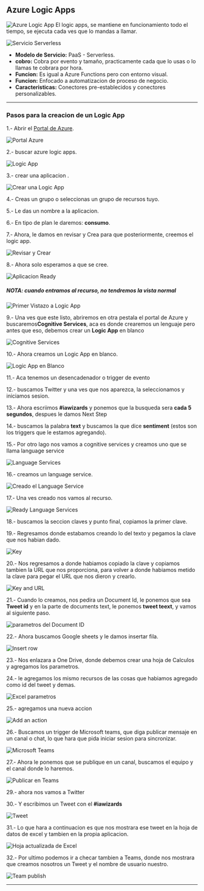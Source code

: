 ## Azure Logic Apps

![Azure Logic App](Imagenes/logicapps.png)
El logic apps, se mantiene en funcionamiento todo el tiempo, se ejecuta cada ves que lo mandas a llamar.

![Servicio Serverless](Imagenes/serverless.jpg)


- **Modelo de Servicio:** PaaS - Serverless.
- **cobro:** Cobra por evento y tamaño, practicamente cada que lo usas o lo llamas te cobrara por hora.
- **Funcion:** Es igual a Azure Functions pero con entorno visual.
- **Funcion:** Enfocado a automatizacion de proceso de negocio.
- **Caracteristicas:** Conectores pre-establecidos y conectores personalizables.

----------------------------------------------------------------------------------------------------

### Pasos para la creacion de un Logic App

1.- Abrir el [Portal de Azure](https://portal.azure.com/).

![Portal Azure](Imagenes/portal.PNG)

2.- buscar azure logic apps.

![Logic App](Imagenes/logic.PNG)

3.- crear una aplicacion .

![Crear una Logic App](Imagenes/create.PNG)

4.- Creas un grupo o seleccionas un grupo de recursos tuyo.

5.- Le das un nombre a la aplicacion.

6.- En tipo de plan le daremos: **consumo**.

7.- Ahora, le damos en revisar y Crea para que posteriormente, creemos el logic app.

![Revisar y Crear](Imagenes/create1.PNG)

8.- Ahora solo esperamos a que se cree.

![Aplicacion Ready](Imagenes/creada.PNG)
##### **NOTA: cuando entramos al recurso, no tendremos la vista normal**

![Primer Vistazo a Logic App](Imagenes/vistalogicapp.PNG)

9.- Una ves que este listo, abriremos en otra pestala el portal de Azure y buscaremos**Cognitive Services**, aca es donde crearemos un lenguaje pero antes que eso, debemos crear un **Logic App** en blanco

![Cognitive Services](Imagenes/cognitive.PNG)

10.- Ahora creamos un Logic App en blanco.

![Logic App en Blanco](Imagenes/aplicacionLogicaBlanco.PNG)

11.- Aca tenemos un desencadenador o trigger de evento

12.- buscamos Twitter y una ves que nos aparezca, la seleccionamos y iniciamos sesion.

13.- Ahora escriimos **#iawizards** y ponemos que la busqueda sera **cada 5 segundos**, despues le damos Next Step 

14.- buscamos la palabra **text** y buscamos la que dice **sentiment** (estos son los triggers que le estamos agregando).

15.- Por otro lago nos vamos a cognitive services y creamos uno que se llama language service
 
![Language Services](Imagenes/languageservices.PNG)

16.- creamos un language service.

![Creado el Language Service](Imagenes/createlanguage.PNG)

17.- Una ves creado nos vamos al recurso.

![Ready Language Services](Imagenes/Readylanguageservice.PNG)

18.- buscamos la seccion claves y punto final, copiamos la primer clave.

19.- Regresamos donde estabamos creando lo del texto y pegamos la clave que nos habian dado.

![Key](Imagenes/textykey.PNG)

20.- Nos regresamos a donde habiamos copiado la clave y copiamos tambien la URL que nos proporciona, para volver a donde habiamos metido la clave para pegar el URL que nos dieron y crearlo.

![Key and URL](Imagenes/keyurlrtext.PNG)

21.- Cuando lo creamos, nos pedira un Document Id, le ponemos que sea **Tweet id** y en la parte de documents text, le ponemos **tweet teext**, y vamos al siguiente paso.

![parametros del Document ID](Imagenes/documentid.PNG)

22.- Ahora buscamos Google sheets y le damos insertar fila.

![Insert row](Imagenes/agregamosparametros.PNG)

23.- Nos enlazara a One Drive, donde debemos crear una hoja de Calculos y agregamos los parametros.

24.- le agregamos los mismo recursos de las cosas que habiamos agregado como id del tweet y demas.

![Excel parametros](Imagenes/EXCEL.PNG)


25.- agregamos una nueva accion

![Add an action](Imagenes/agregamosparametros.PNG)

26.- Buscamos un trigger de Microsoft teams, que diga publicar mensaje en un canal o chat, lo que hara que pida iniciar sesion para sincronizar.

![Microsoft Teams](Imagenes/teams.PNG)

27.- Ahora le ponemos que se publique en un canal, buscamos el equipo y el canal donde lo haremos.

![Publicar en Teams](Imagenes/text.PNG)

29.- ahora nos vamos a Twitter

30.- Y escribimos un Tweet con el **#iawizards**

![Tweet](Imagenes/tweet.JPG)

31.- Lo que hara a continuacion es que nos mostrara ese tweet en la hoja de datos de excel y tambien en la propia aplicacion.

![Hoja actualizada de Excel](Imagenes/runforest.PNG)

32.- Por ultimo podemos ir a checar tambien a Teams, donde nos mostrara que creamos nosotros un Tweet y el nombre de usuario nuestro.

![Team publish](Imagenes/teamstweet.PNG)

------------------------------------------------------------------------------
